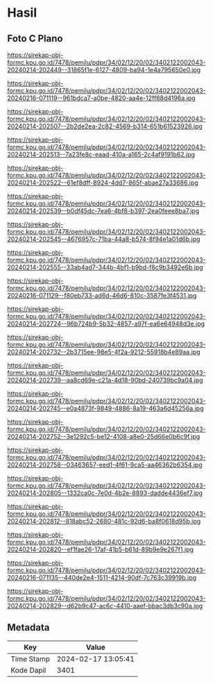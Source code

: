 # Hasil

## Foto C Plano

https://sirekap-obj-formc.kpu.go.id/7478/pemilu/pdpr/34/02/12/20/02/3402122002043-20240214-202449--31865f1e-6127-4809-ba94-1e4a795650e0.jpg

https://sirekap-obj-formc.kpu.go.id/7478/pemilu/pdpr/34/02/12/20/02/3402122002043-20240216-071119--961bdca7-a0be-4820-aa4e-12ff68d4196a.jpg

https://sirekap-obj-formc.kpu.go.id/7478/pemilu/pdpr/34/02/12/20/02/3402122002043-20240214-202507--2b2de2ea-2c82-4569-b314-651b61523926.jpg

https://sirekap-obj-formc.kpu.go.id/7478/pemilu/pdpr/34/02/12/20/02/3402122002043-20240214-202513--7a23fe8c-eaad-410a-a165-2c4af9191b62.jpg

https://sirekap-obj-formc.kpu.go.id/7478/pemilu/pdpr/34/02/12/20/02/3402122002043-20240214-202522--61ef8dff-8924-4dd7-865f-abae27a33686.jpg

https://sirekap-obj-formc.kpu.go.id/7478/pemilu/pdpr/34/02/12/20/02/3402122002043-20240214-202539--b0df45dc-7ea6-4bf8-b397-2ea0feee8ba7.jpg

https://sirekap-obj-formc.kpu.go.id/7478/pemilu/pdpr/34/02/12/20/02/3402122002043-20240214-202545--4676957c-71ba-44a8-b574-8f94e1a01d6b.jpg

https://sirekap-obj-formc.kpu.go.id/7478/pemilu/pdpr/34/02/12/20/02/3402122002043-20240214-202555--33ab4ad7-344b-4bf1-b9bd-f8c9b3492e6b.jpg

https://sirekap-obj-formc.kpu.go.id/7478/pemilu/pdpr/34/02/12/20/02/3402122002043-20240216-071129--f80eb733-ad6d-46d6-810c-3587fe3f4531.jpg

https://sirekap-obj-formc.kpu.go.id/7478/pemilu/pdpr/34/02/12/20/02/3402122002043-20240214-202724--96b724b9-5b32-4857-a97f-ea6e64948d3e.jpg

https://sirekap-obj-formc.kpu.go.id/7478/pemilu/pdpr/34/02/12/20/02/3402122002043-20240214-202732--2b3715ee-98e5-4f2a-9212-55918b4e89aa.jpg

https://sirekap-obj-formc.kpu.go.id/7478/pemilu/pdpr/34/02/12/20/02/3402122002043-20240214-202739--aa8cd69e-c21a-4d18-90bd-240739bc9a04.jpg

https://sirekap-obj-formc.kpu.go.id/7478/pemilu/pdpr/34/02/12/20/02/3402122002043-20240214-202745--e0a4873f-9849-4886-8a19-463a6d45256a.jpg

https://sirekap-obj-formc.kpu.go.id/7478/pemilu/pdpr/34/02/12/20/02/3402122002043-20240214-202752--3e1292c5-be12-4108-a8e0-25d66e0b6c9f.jpg

https://sirekap-obj-formc.kpu.go.id/7478/pemilu/pdpr/34/02/12/20/02/3402122002043-20240214-202758--03463657-eed1-4f61-9ca5-aa46362b6354.jpg

https://sirekap-obj-formc.kpu.go.id/7478/pemilu/pdpr/34/02/12/20/02/3402122002043-20240214-202805--1332ca0c-7e0d-4b2e-8893-dadde4436ef7.jpg

https://sirekap-obj-formc.kpu.go.id/7478/pemilu/pdpr/34/02/12/20/02/3402122002043-20240214-202812--818abc52-2680-481c-92d6-ba8f0618d95b.jpg

https://sirekap-obj-formc.kpu.go.id/7478/pemilu/pdpr/34/02/12/20/02/3402122002043-20240214-202820--ef1fae26-17af-41b5-b61d-89b9e9e267f1.jpg

https://sirekap-obj-formc.kpu.go.id/7478/pemilu/pdpr/34/02/12/20/02/3402122002043-20240216-071135--440de2e4-1511-4214-90df-7c763c39919b.jpg

https://sirekap-obj-formc.kpu.go.id/7478/pemilu/pdpr/34/02/12/20/02/3402122002043-20240214-202829--d62b9c47-ac6c-4410-aaef-bbac3db3c90a.jpg


## Metadata

| Key        | Value               |
| ---------- | ------------------- |
| Time Stamp | 2024-02-17 13:05:41 |
| Kode Dapil | 3401                |



